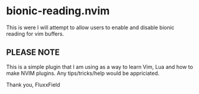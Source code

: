 # bionic-reading.nvim

This is were I will attempt to allow users to enable and disable bionic reading for vim buffers.

## PLEASE NOTE
This is a simple plugin that I am using as a way to learn Vim, Lua and how to make NVIM plugins. Any tips/tricks/help would be appriciated.

Thank you,
FluxxField
